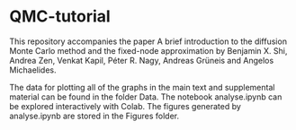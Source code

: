 # QMC-tutorial
This repository accompanies the paper A brief introduction to the diffusion Monte Carlo method and the fixed-node approximation by Benjamin X. Shi, Andrea Zen, Venkat Kapil, Péter R. Nagy, Andreas Grüneis and Angelos Michaelides.

The data for plotting all of the graphs in the main text and supplemental material can be found in the folder Data. The notebook analyse.ipynb can be explored interactively with Colab. The figures generated by analyse.ipynb are stored in the Figures folder.

